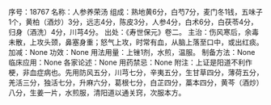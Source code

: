 序号：18767
名称：人参养荣汤
组成：熟地黄6分，白芍7分，麦门冬1钱，五味子1个，黄柏（酒炒）3分，远志4分，陈皮3分，人参4分，白术6分，白茯苓4分，归身（酒洗）4分，川芎4分。
出处：《寿世保元》卷二。
主治：伤风寒后，余毒未散，上攻头颈，鼻塞身重；怒气上攻，时常有血，从脑上落至口中，或出红痰。
加减：None
功效：None
用法用量：上锉1剂，水煎，温服。
制备方法：None
临床应用：None
各家论述：None
用药禁忌：None
附注：上证是阳道不利作梗，非血症病也。先用防风五分，川芎七分，辛夷五分，生甘草四分，薄荷五分，羌活三分，独活七分，升麻六分，葛根七分，白芷四分，藁本四分，黄芩（酒炒）八分，生姜一片，水煎服，清阳道以通关窍，次服本方。
